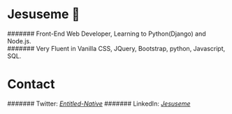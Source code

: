 # Jesuseme :space_invader:

####### Front-End Web Developer, Learning to Python(Django) and Node.js.         
####### Very Fluent in Vanilla CSS, JQuery, Bootstrap, python, Javascript, SQL.  


# Contact
####### Twitter: *[Entitled-Native](https://twitter.com/Entitled_Native)*
####### LinkedIn: *[Jesuseme](https://www.linkedin.com/in/jesuseme-oyakhilome-2b8653135)*
